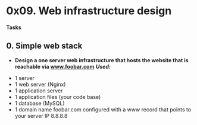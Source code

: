 # 0x09. Web infrastructure design
**Tasks**
## 0. Simple web stack
- **Design a one server web infrastructure that hosts the website that is reachable via www.foobar.com**
***Used:***
* 1 server
* 1 web server (Nginx)
* 1 application server
* 1 application files (your code base)
* 1 database (MySQL)
* 1 domain name foobar.com configured with a www record that points to your server IP 8.8.8.8

